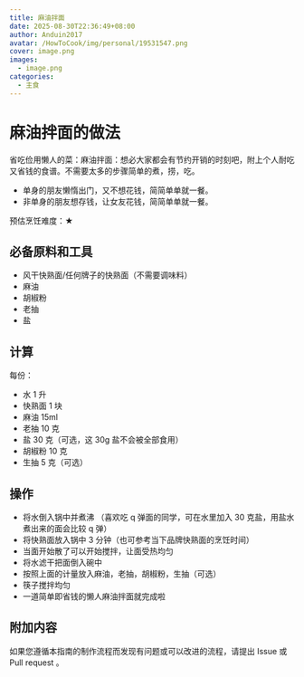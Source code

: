 ```yaml
---
title: 麻油拌面
date: 2025-08-30T22:36:49+08:00
author: Anduin2017
avatar: /HowToCook/img/personal/19531547.png
cover: image.png
images:
  - image.png
categories:
  - 主食
---
```



# 麻油拌面的做法

省吃俭用懒人的菜：麻油拌面：想必大家都会有节约开销的时刻吧，附上个人耐吃又省钱的食谱。不需要太多的步骤简单的煮，捞，吃。

- 单身的朋友懒惰出门，又不想花钱，简简单单就一餐。
- 非单身的朋友想存钱，让女友花钱，简简单单就一餐。

预估烹饪难度：★

## 必备原料和工具

* 风干快熟面/任何牌子的快熟面（不需要调味料）
* 麻油
* 胡椒粉
* 老抽
* 盐

## 计算

每份：

* 水 1 升
* 快熟面 1 块
* 麻油 15ml
* 老抽 10 克
* 盐 30 克（可选，这 30g 盐不会被全部食用）
* 胡椒粉 10 克
* 生抽 5 克（可选）

## 操作

* 将水倒入锅中并煮沸 （喜欢吃 q 弹面的同学，可在水里加入 30 克盐，用盐水煮出来的面会比较 q 弹）
* 将快熟面放入锅中 3 分钟（也可参考当下品牌快熟面的烹饪时间）
* 当面开始散了可以开始搅拌，让面受热均匀
* 将水滤干把面倒入碗中
* 按照上面的计量放入麻油，老抽，胡椒粉，生抽（可选）
* 筷子搅拌均匀
* 一道简单即省钱的懒人麻油拌面就完成啦

## 附加内容

如果您遵循本指南的制作流程而发现有问题或可以改进的流程，请提出 Issue 或 Pull request 。
